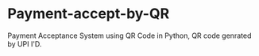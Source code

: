 # Payment-accept-by-QR
Payment Acceptance System using QR Code in Python, QR code genrated by UPI I'D.
